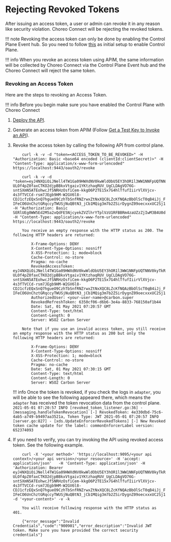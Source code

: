 # Rejecting Revoked Tokens

After issuing an access token, a user or admin can revoke it in any reason like security violation. Choreo Connect will be rejecting the revoked tokens.

!!! note
    Revoking the access token can only be done by enabling the Control Plane Event hub. So you need to follow [this]({{base_path}}/deploy-and-publish/deploy-on-gateway/choreo-connect/deploy-api/deploy-api-to-choreo-connect/#via-api-manager) as initial setup to enable Control Plane.

!!! info
    When you revoke an access token using APIM, the same information will be collected by Choreo Connect via the Control Plane Event hub and the Choreo Connect will reject the same token.


### Revoking an Access Token

Here are the steps to revoking an Access Token.

!!! info 
    Before you begin make sure you have enabled the Control Plane with Choreo Connect

1. [Deploy the API]({{base_path}}/deploy-and-publish/deploy-on-gateway/choreo-connect/deploy-api/deploy-api-to-choreo-connect/#via-api-manager).

2. Generate an access token from APIM (Follow [Get a Test Key to Invoke an API]({{base_path}}/consume/invoke-apis/invoke-apis-using-tools/invoke-an-api-using-the-integrated-api-console/#get-a-test-key-to-invoke-an-api)).

3. Revoke the access token by calling the following API from control plane.

    ``` tab="Format"
        curl -k -v -d "token=<ACCESS_TOKEN_TO_BE_REVOKED>" -H "Authorization: Basic <base64 encoded (clientId:clientSecret)>" -H "Content-Type: application/x-www-form-urlencoded" https://localhost:9443/oauth2/revoke
    ```
    
    ``` tab="Example"
        curl -k -v -d "token=eyJ4NXQiOiJNell4TW1Ga09HWXdNV0kwWldObU5EY3hOR1l3WW1NNFpUQTNNV0kyTkRBelpHUXpOR00wWkdSbE5qSmtPREZrWkRSaU9URmtNV0ZoTXpVMlpHVmxOZyIsImtpZCI6Ik16WXhNbUZrT0dZd01XSTBaV05tTkRjeE5HWXdZbU00WlRBM01XSTJOREF6WkdRek5HTTBaR1JsTmpKa09ERmtaRFJpT1RGa01XRmhNelUyWkdWbE5nX1JTMjU2IiwiYWxnIjoiUlMyNTYifQ.eyJzdWIiOiJ2YWppcmEtZGV2IiwiYXV0IjoiQVBQTElDQVRJT05fVVNFUiIsImF1ZCI6IkhEZVBINFluRHdjOWtsUHRROTY3MnpGVWZYa2EiLCJuYmYiOjE2MTk4NTIyOTYsImF6cCI6IkhEZVBINFluRHdjOWtsUHRROTY3MnpGVWZYa2EiLCJzY29wZSI6InJlYWQ6cGV0cyIsImlzcyI6Imh0dHBzOlwvXC9sb2NhbGhvc3Q6OTQ0M1wvb2F1dGgyXC90b2tlbiIsImV4cCI6MTYxOTg1NTg5NiwiaWF0IjoxNjE5ODUyMjk2LCJqdGkiOiI0ZTMzMGRiZC03NWM2LTRhYjUtYTc0OS1iOTQ5N2FhMzUyMWEifQ.jUzkrljwJu77FRGswRQ1uKBRDsHswwp1oRyjh-ULOf4pZ0faxCTKO2djpBBkxVtgaiv1YKtzhaqRUV_UgCLDAgVO76G-sntSXmN5ATEohwcJfSNRHzOsfiCem-kkgO6P2TE15x7G4hlTfufIiirVlXVjcv-4s3fTVCCd-rsm7JEgb9HM-W2GV6l8-CDJ1cfzEQxSnQ7hgueO9CzhTbSnfRNZrwxZtNxXQC8LZcKfNQAzBbOlScT0qB4iJj_FgOHdIlpLANC-IFeCO6UnChztGRqccyTWUSjNuQBtN3_jCb1MQig3m7b2ZSirDygnZ09oecxxxUC2Sj1mHM5i6LCsEA" -H "Authorization: Basic SERlUEg0WW5Ed2M5a2xQdFE5NjcyekZVZlhrYTplVzU1RFBBRm4zaUZzZjIwM3B4U0dFZ3NHODBh" -H "Content-Type: application/x-www-form-urlencoded" https://localhost:9443/oauth2/revoke
    ```
    
    ``` tab="Response"
        You receive an empty response with the HTTP status as 200. The following HTTP headers are returned:
            
            X-Frame-Options: DENY
            X-Content-Type-Options: nosniff
            X-XSS-Protection: 1; mode=block
            Cache-Control: no-store
            Pragma: no-cache
            RevokedAccessToken: eyJ4NXQiOiJNell4TW1Ga09HWXdNV0kwWldObU5EY3hOR1l3WW1NNFpUQTNNV0kyTkRBelpHUXpOR00wWkdSbE5qSmtPREZrWkRSaU9URmtNV0ZoTXpVMlpHVmxOZyIsImtpZCI6Ik16WXhNbUZrT0dZd01XSTBaV05tTkRjeE5HWXdZbU00WlRBM01XSTJOREF6WkdRek5HTTBaR1JsTmpKa09ERmtaRFJpT1RGa01XRmhNelUyWkdWbE5nX1JTMjU2IiwiYWxnIjoiUlMyNTYifQ.eyJzdWIiOiJ2YWppcmEtZGV2IiwiYXV0IjoiQVBQTElDQVRJT05fVVNFUiIsImF1ZCI6IkhEZVBINFluRHdjOWtsUHRROTY3MnpGVWZYa2EiLCJuYmYiOjE2MTk4NTIyOTYsImF6cCI6IkhEZVBINFluRHdjOWtsUHRROTY3MnpGVWZYa2EiLCJzY29wZSI6InJlYWQ6cGV0cyIsImlzcyI6Imh0dHBzOlwvXC9sb2NhbGhvc3Q6OTQ0M1wvb2F1dGgyXC90b2tlbiIsImV4cCI6MTYxOTg1NTg5NiwiaWF0IjoxNjE5ODUyMjk2LCJqdGkiOiI0ZTMzMGRiZC03NWM2LTRhYjUtYTc0OS1iOTQ5N2FhMzUyMWEifQ.jUzkrljwJu77FRGswRQ1uKBRDsHswwp1oRyjh-ULOf4pZ0faxCTKO2djpBBkxVtgaiv1YKtzhaqRUV_UgCLDAgVO76G-sntSXmN5ATEohwcJfSNRHzOsfiCem-kkgO6P2TE15x7G4hlTfufIiirVlXVjcv-4s3fTVCCd-rsm7JEgb9HM-W2GV6l8-CDJ1cfzEQxSnQ7hgueO9CzhTbSnfRNZrwxZtNxXQC8LZcKfNQAzBbOlScT0qB4iJj_FgOHdIlpLANC-IFeCO6UnChztGRqccyTWUSjNuQBtN3_jCb1MQig3m7b2ZSirDygnZ09oecxxxUC2Sj1mHM5i6LCsEA
            AuthorizedUser: <your-user-name>@carbon.super
            RevokedRefreshToken: 6350cf06-d6b6-3e4a-8833-768150af1b44
            Date: Sat, 01 May 2021 07:20:57 GMT
            Content-Type: text/html
            Content-Length: 0
            Server: WSO2 Carbon Server
    
        Note that if you use an invalid access token, you still receive an empty response with the HTTP status as 200 but only the following HTTP headers are returned:
        
            X-Frame-Options: DENY
            X-Content-Type-Options: nosniff
            X-XSS-Protection: 1; mode=block
            Cache-Control: no-store
            Pragma: no-cache
            Date: Sat, 01 May 2021 07:30:15 GMT
            Content-Type: text/html
            Content-Length: 0
            Server: WSO2 Carbon Server    
    ```

    !!! info
        Once the token is revoked, if you check the logs in `adapter`, you will be able to see the following appeared there, which means the `adapter` has received the token revocation data from the control plane.
        ```
        2021-05-01 07:20:57 INFO [revoked_token_listener.go:36] - [messaging.handleTokenRevocation] [-] RevokedToken: 4e330dbd-75c6-4ab5-a749-b9497aa3521a, Token Type: JWT
        2021-05-01 07:20:57 INFO [server.go:827] - [xds.UpdateEnforcerRevokedTokens] [-] New Revoked token cache update for the label: commonEnforcerLabel version: 652374093
        ```

4. If you need to verify, you can try invoking the API using revoked access token. See the following example.

    ``` tab="Example"
        curl -X '<your method>' 'https://localhost:9095/<your api context>/<your api version>/<your resource>' -H 'accept: application/json'   -H 'Content-Type: application/json' -H 'Authorization: Bearer eyJ4NXQiOiJNell4TW1Ga09HWXdNV0kwWldObU5EY3hOR1l3WW1NNFpUQTNNV0kyTkRBelpHUXpOR00wWkdSbE5qSmtPREZrWkRSaU9URmtNV0ZoTXpVMlpHVmxOZyIsImtpZCI6Ik16WXhNbUZrT0dZd01XSTBaV05tTkRjeE5HWXdZbU00WlRBM01XSTJOREF6WkdRek5HTTBaR1JsTmpKa09ERmtaRFJpT1RGa01XRmhNelUyWkdWbE5nX1JTMjU2IiwiYWxnIjoiUlMyNTYifQ.eyJzdWIiOiJ2YWppcmEtZGV2IiwiYXV0IjoiQVBQTElDQVRJT05fVVNFUiIsImF1ZCI6IkhEZVBINFluRHdjOWtsUHRROTY3MnpGVWZYa2EiLCJuYmYiOjE2MTk4NTIyOTYsImF6cCI6IkhEZVBINFluRHdjOWtsUHRROTY3MnpGVWZYa2EiLCJzY29wZSI6InJlYWQ6cGV0cyIsImlzcyI6Imh0dHBzOlwvXC9sb2NhbGhvc3Q6OTQ0M1wvb2F1dGgyXC90b2tlbiIsImV4cCI6MTYxOTg1NTg5NiwiaWF0IjoxNjE5ODUyMjk2LCJqdGkiOiI0ZTMzMGRiZC03NWM2LTRhYjUtYTc0OS1iOTQ5N2FhMzUyMWEifQ.jUzkrljwJu77FRGswRQ1uKBRDsHswwp1oRyjh-ULOf4pZ0faxCTKO2djpBBkxVtgaiv1YKtzhaqRUV_UgCLDAgVO76G-sntSXmN5ATEohwcJfSNRHzOsfiCem-kkgO6P2TE15x7G4hlTfufIiirVlXVjcv-4s3fTVCCd-rsm7JEgb9HM-W2GV6l8-CDJ1cfzEQxSnQ7hgueO9CzhTbSnfRNZrwxZtNxXQC8LZcKfNQAzBbOlScT0qB4iJj_FgOHdIlpLANC-IFeCO6UnChztGRqccyTWUSjNuQBtN3_jCb1MQig3m7b2ZSirDygnZ09oecxxxUC2Sj1mHM5i6LCsEA'   -d '<your-content>' -v -k
    ```
    
    ``` tab="Response"
        You will receive following response with the HTTP status as 401. 

        {"error_message":"Invalid Credentials","code":"900901","error_description":"Invalid JWT token. Make sure you have provided the correct security credentials"}
    ```
